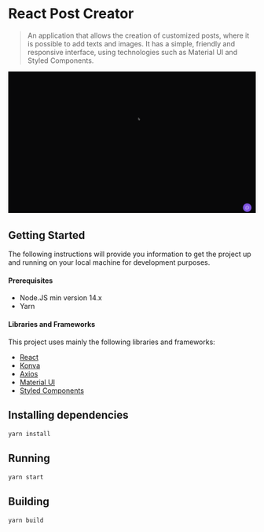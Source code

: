 # React Post Creator

>An application that allows the creation of customized posts, where it is possible to add texts and images. It has a simple, friendly and responsive interface, using technologies such as Material UI and Styled Components.

![Feedback Widget Gif](https://raw.githubusercontent.com/diego5f5/feedback-widget-web/main/readme-assets/feedback-web.gif)

## Getting Started

The following instructions will provide you information to get the project up and running on your local machine for development purposes.

#### Prerequisites

- Node.JS min version 14.x
- Yarn

#### Libraries and Frameworks

This project uses mainly the following libraries and frameworks:

- [React](https://reactjs.org/)
- [Konva](https://konvajs.org/)
- [Axios](https://axios-http.com/ptbr/docs/intro)
- [Material UI](https://mui.com/)
- [Styled Components](https://styled-components.com/)

## Installing dependencies

```
yarn install
```

## Running

```
yarn start
```

## Building

```
yarn build
```
